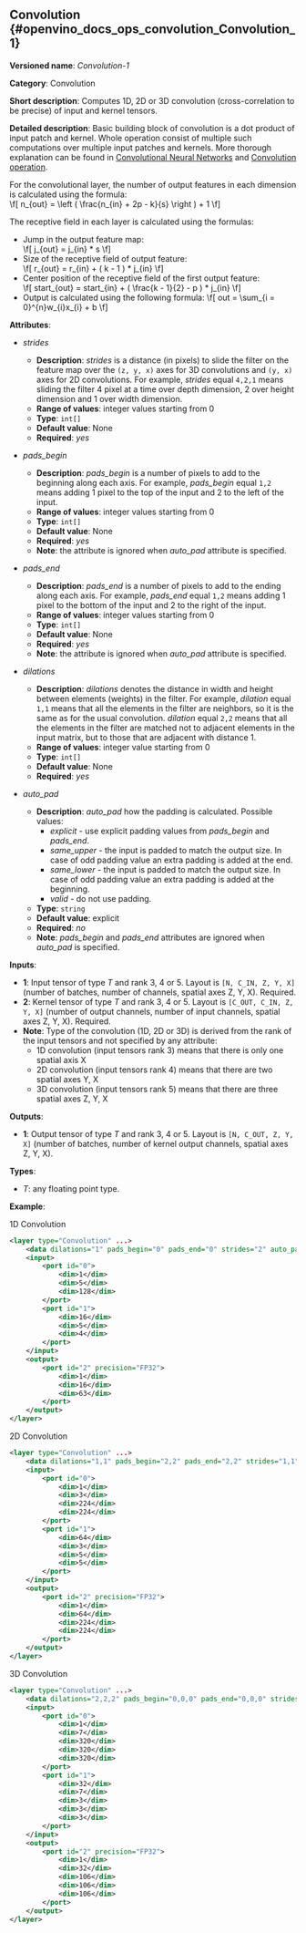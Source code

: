 ## Convolution <a name="Convolution"></a> {#openvino_docs_ops_convolution_Convolution_1}

**Versioned name**: *Convolution-1*

**Category**: Convolution

**Short description**: Computes 1D, 2D or 3D convolution (cross-correlation to be precise) of input and kernel tensors.

**Detailed description**: Basic building block of convolution is a dot product of input patch and kernel. Whole operation consist of multiple such computations over multiple input patches and kernels. More thorough explanation can be found in [Convolutional Neural Networks](http://cs231n.github.io/convolutional-networks/#conv) and [Convolution operation](https://medium.com/apache-mxnet/convolutions-explained-with-ms-excel-465d6649831c).  

For the convolutional layer, the number of output features in each dimension is calculated using the formula:  
\f[
n_{out} = \left ( \frac{n_{in} + 2p - k}{s} \right ) + 1
\f] 

The receptive field in each layer is calculated using the formulas:  
*   Jump in the output feature map:  
  \f[
  j_{out} = j_{in} * s
  \f]
*   Size of the receptive field of output feature:  
  \f[
  r_{out} = r_{in} + ( k - 1 ) * j_{in}
  \f]
*   Center position of the receptive field of the first output feature:  
  \f[
  start_{out} = start_{in} + ( \frac{k - 1}{2} - p ) * j_{in}
  \f]
*   Output is calculated using the following formula: 
  \f[
  out = \sum_{i = 0}^{n}w_{i}x_{i} + b
  \f]

**Attributes**:

* *strides*

  * **Description**: *strides* is a distance (in pixels) to slide the filter on the feature map over the `(z, y, x)` axes for 3D convolutions and `(y, x)` axes for 2D convolutions. For example, *strides* equal `4,2,1` means sliding the filter 4 pixel at a time over depth dimension, 2 over height dimension and 1 over width dimension.
  * **Range of values**: integer values starting from 0
  * **Type**: `int[]`
  * **Default value**: None
  * **Required**: *yes*

* *pads_begin*

  * **Description**: *pads_begin* is a number of pixels to add to the beginning along each axis. For example, *pads_begin* equal `1,2` means adding 1 pixel to the top of the input and 2 to the left of the input.
  * **Range of values**: integer values starting from 0
  * **Type**: `int[]`
  * **Default value**: None
  * **Required**: *yes*
  * **Note**: the attribute is ignored when *auto_pad* attribute is specified.

* *pads_end*

  * **Description**: *pads_end* is a number of pixels to add to the ending along each axis. For example, *pads_end* equal `1,2` means adding 1 pixel to the bottom of the input and 2 to the right of the input.
  * **Range of values**: integer values starting from 0
  * **Type**: `int[]`
  * **Default value**: None
  * **Required**: *yes*
  * **Note**: the attribute is ignored when *auto_pad* attribute is specified.

* *dilations*

  * **Description**: *dilations* denotes the distance in width and height between elements (weights) in the filter. For example, *dilation* equal `1,1` means that all the elements in the filter are neighbors, so it is the same as for the usual convolution. *dilation* equal `2,2` means that all the elements in the filter are matched not to adjacent elements in the input matrix, but to those that are adjacent with distance 1.
  * **Range of values**: integer value starting from 0
  * **Type**: `int[]`
  * **Default value**: None
  * **Required**: *yes*

* *auto_pad*

  * **Description**: *auto_pad* how the padding is calculated. Possible values:
    * *explicit* - use explicit padding values from *pads_begin* and *pads_end*.
    * *same_upper* - the input is padded to match the output size. In case of odd padding value an extra padding is added at the end.
    * *same_lower* - the input is padded to match the output size. In case of odd padding value an extra padding is added at the beginning.
    * *valid* - do not use padding.
  * **Type**: `string`
  * **Default value**: explicit
  * **Required**: *no*
  * **Note**: *pads_begin* and *pads_end* attributes are ignored when *auto_pad* is specified.

**Inputs**:

*   **1**: Input tensor of type *T* and rank 3, 4 or 5. Layout is `[N, C_IN, Z, Y, X]` (number of batches, number of channels, spatial axes Z, Y, X). Required.
*   **2**: Kernel tensor of type *T* and rank 3, 4 or 5. Layout is `[C_OUT, C_IN, Z, Y, X]` (number of output channels, number of input channels, spatial axes Z, Y, X). Required.
*   **Note**: Type of the convolution (1D, 2D or 3D) is derived from the rank of the input tensors and not specified by any attribute:
      * 1D convolution (input tensors rank 3) means that there is only one spatial axis X
      * 2D convolution (input tensors rank 4) means that there are two spatial axes Y, X
      * 3D convolution (input tensors rank 5) means that there are three spatial axes Z, Y, X

**Outputs**:

*   **1**: Output tensor of type *T* and rank 3, 4 or 5. Layout is `[N, C_OUT, Z, Y, X]` (number of batches, number of kernel output channels, spatial axes Z, Y, X).

**Types**:

* *T*: any floating point type.

**Example**:

1D Convolution
```xml
<layer type="Convolution" ...>
    <data dilations="1" pads_begin="0" pads_end="0" strides="2" auto_pad="valid"/>
    <input>
        <port id="0">
            <dim>1</dim>
            <dim>5</dim>
            <dim>128</dim>
        </port>
        <port id="1">
            <dim>16</dim>
            <dim>5</dim>
            <dim>4</dim>
        </port>
    </input>
    <output>
        <port id="2" precision="FP32">
            <dim>1</dim>
            <dim>16</dim>
            <dim>63</dim>
        </port>
    </output>
</layer>
```
2D Convolution
```xml
<layer type="Convolution" ...>
    <data dilations="1,1" pads_begin="2,2" pads_end="2,2" strides="1,1" auto_pad="explicit"/>
    <input>
        <port id="0">
            <dim>1</dim>
            <dim>3</dim>
            <dim>224</dim>
            <dim>224</dim>
        </port>
        <port id="1">
            <dim>64</dim>
            <dim>3</dim>
            <dim>5</dim>
            <dim>5</dim>
        </port>
    </input>
    <output>
        <port id="2" precision="FP32">
            <dim>1</dim>
            <dim>64</dim>
            <dim>224</dim>
            <dim>224</dim>
        </port>
    </output>
</layer>
```

3D Convolution
```xml
<layer type="Convolution" ...>
    <data dilations="2,2,2" pads_begin="0,0,0" pads_end="0,0,0" strides="3,3,3" auto_pad="explicit"/>
    <input>
        <port id="0">
            <dim>1</dim>
            <dim>7</dim>
            <dim>320</dim>
            <dim>320</dim>
            <dim>320</dim>
        </port>
        <port id="1">
            <dim>32</dim>
            <dim>7</dim>
            <dim>3</dim>
            <dim>3</dim>
            <dim>3</dim>
        </port>
    </input>
    <output>
        <port id="2" precision="FP32">
            <dim>1</dim>
            <dim>32</dim>
            <dim>106</dim>
            <dim>106</dim>
            <dim>106</dim>
        </port>
    </output>
</layer>
```